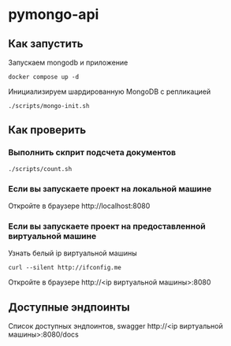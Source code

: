 # pymongo-api

## Как запустить

Запускаем mongodb и приложение

```shell
docker compose up -d
```

Инициализируем шардированную MongoDB с репликацией

```shell
./scripts/mongo-init.sh
```

## Как проверить

### Выполнить скприт подсчета документов

```shell
./scripts/count.sh
```

### Если вы запускаете проект на локальной машине

Откройте в браузере http://localhost:8080

### Если вы запускаете проект на предоставленной виртуальной машине

Узнать белый ip виртуальной машины

```shell
curl --silent http://ifconfig.me
```

Откройте в браузере http://<ip виртуальной машины>:8080

## Доступные эндпоинты

Список доступных эндпоинтов, swagger http://<ip виртуальной машины>:8080/docs